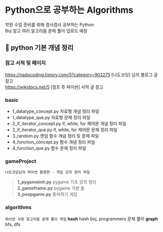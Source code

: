 # Python으로 공부하는 Algorithms
학원 수업 준비를 위해 겸사겸사 공부하는 Python        
Boj 참고 여러 알고리즘 문제 풀이 업로드 예정
<br>

## :page_facing_up: python 기본 개념 정리
### 참고 서적 및 페이지 
https://nadocoding.tistory.com/5?category=902275  [나도코딩] 님의 블로그 글 참고   
https://wikidocs.net/5  [점프 투 파이썬] 서적 글 참고

### basic 
+ 1_datatype_concept.py 자료형 개념 정리 파일
+ 1_datatype_que.py 자료형 문제 정리 파일
+ 2_if_iterator_concept.py if, while, for 제어문 개념 정리 파일
+ 2_if_iterator_que.py if, while, for 제어문 문제 정리 파일
+ 3_random.py 랜덤 함수 개념 정리 및 문제 파일
+ 4_function_concept.py 함수 개념 정리 파일
+ 4_function_que.py 함수 문제 정리 파일

### gameProject 
```나도코딩님의 파이썬 활용편 - 게임 강의 정리 파일```
> **1_pygameinit.py** pygame 기초 강의 정리    
> **2_gameframe.py** pygame 기본 틀    
> **3_poopgame.py** 똥피하기 게임     

### algorithms
```파이썬 사용 알고리즘 문제 풀이 파일```
**hash** hash boj, programmers 문제 풀이
**graph** bfs, dfs